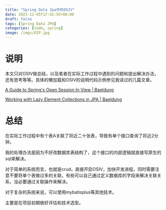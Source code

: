 ```yaml
---
title: "Spring Data Jpa中的OSIV"
date: 2023-12-05T17:41:55+08:00
draft: false
tags: [Spring Data JPA]
categories: [code, spring]
image: /imgs/OIP.jpg
---
```


# 说明

本文只对OSIV做总结，以及笔者在实际工作过程中遇到的问题和提出解决办法，还有思考等等。具体的懒加载和OSIV的说明代码示例参见我读过的几篇文章。

[A Guide to Spring's Open Session In View | Baeldung](https://www.baeldung.com/spring-open-session-in-view)

[Working with Lazy Element Collections in JPA | Baeldung](https://www.baeldung.com/java-jpa-lazy-collections)

# 总结

在实际工作过程中有个表A关联了将近二十张表，导致有单个接口查询了将近2分钟。

我的处理办法是因为不好改数据库表结构了，这个接口的内部逻辑就直接写原生的sql来解决。

对于简单的系统而言，也就是crud，直接开启OSIV，加快开发进程，同时需要注意不要将单个表做过多的关联，有些可以自己通过定义数据库的字段来解决关联关系，没必要通过关联操作来解决。

对于复杂的系统来说，可以使用mybatisplus等其他技术。

主要是在项目初期做好评估和技术选型。
